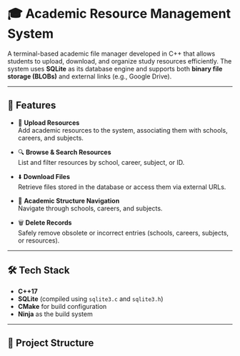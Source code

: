 # 🎓 Academic Resource Management System

A terminal-based academic file manager developed in C++ that allows students to upload, download, and organize study resources efficiently. The system uses **SQLite** as its database engine and supports both **binary file storage (BLOBs)** and external links (e.g., Google Drive).

---

## 🚀 Features

- 📁 **Upload Resources**  
  Add academic resources to the system, associating them with schools, careers, and subjects.

- 🔍 **Browse & Search Resources**  
  List and filter resources by school, career, subject, or ID.

- ⬇️ **Download Files**  
  Retrieve files stored in the database or access them via external URLs.

- 🏫 **Academic Structure Navigation**  
  Navigate through schools, careers, and subjects.

- 🗑️ **Delete Records**  
  Safely remove obsolete or incorrect entries (schools, careers, subjects, or resources).

---

## 🛠️ Tech Stack

- **C++17**
- **SQLite** (compiled using `sqlite3.c` and `sqlite3.h`)
- **CMake** for build configuration
- **Ninja** as the build system

---

## 📁 Project Structure

